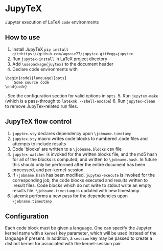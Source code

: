# JupyTeX
Jupyter execution of LaTeX `code` environments

## How to use
1. Install JupyTeX `pip install git+https://github.com/agoose77/jupytex.git#egg=jupytex`
2. Run `jupytex-install` in LaTeX project directory
3. Add `\usepackage{juytex}` to the document header
4. Declare code environments with
```
\begin{code}{language}[opts]
    Some source code
\end{code}
```
. See the configuration section for valid options in `opts`.
5. Run `jupytex-make` (which is a pass-through to `latexmk --shell-escape`)
6. Run `jupytex-clean` to remove JupyTex-related run files.

## JupyTeX flow control
1. `jupytex.sty` declares dependency upon `\jobname.timetamp`
1. `jupytex.sty` macro writes code blocks to numbered .code files and attempts to include results
1. Code 'blocks' are written to a `\jobname.blocks` csv file
1. `jupytex-watcher` is invoked for the written blocks file, and the md5 hash for all of the blocks is computed, and written to `\jobname.hash`. In future this should only be performed after the entire document has been processed, and per-kernel-session.
1. If `\jobname.hash` has been modified, `jupytex-execute` is invoked for the corresponding job, the code blocks executed and results written to .result files. Code blocks which do not write to stdout write an empty results file. `\jobname.timestamp` is updated with new timestamp.
1. latexmk performs a new pass for the dependencies upon `\jobname.timestamp`

## Configuration
Each code block must be given a language. One can specify the Jupyter kernel name with a `kernel` key parameter, which will be used instead of the language if present. In addition, a `session` key may be passed to create a distinct kernel for associated with the kernel-session pair.
